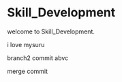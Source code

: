 # Skill_Development
welcome to  Skill_Development.

 i love mysuru

branch2 commit
abvc

merge commit
